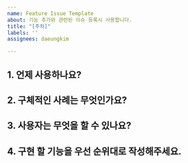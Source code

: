 ```yaml
---
name: Feature Issue Template
about: 기능 추가와 관련된 이슈 등록시 사용합니다.
title: "[주차]"
labels: ''
assignees: daeungkim

---
```


## 1. 언제 사용하나요?
## 2. 구체적인 사례는 무엇인가요?
## 3. 사용자는 무엇을 할 수 있나요?
## 4. 구현 할 기능을 우선 순위대로 작성해주세요.
